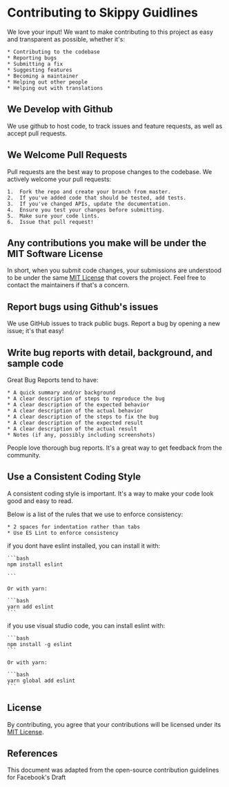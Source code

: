 # Contributing to Skippy Guidlines

We love your input! We want to make contributing to this project as easy and transparent as possible, whether it's:

    * Contributing to the codebase
    * Reporting bugs
    * Submitting a fix
    * Suggesting features
    * Becoming a maintainer
    * Helping out other people
    * Helping out with translations

## We Develop with Github

We use github to host code, to track issues and feature requests, as well as accept pull requests.

## We Welcome Pull Requests

Pull requests are the best way to propose changes to the codebase. We actively welcome your pull requests:

    1.  Fork the repo and create your branch from master.
    2.  If you've added code that should be tested, add tests.
    3.  If you've changed APIs, update the documentation.
    4.  Ensure you test your changes before submitting.
    5.  Make sure your code lints.
    6.  Issue that pull request!

## Any contributions you make will be under the MIT Software License

In short, when you submit code changes, your submissions are understood to be under the same [MIT License](https://choosealicense.com/licenses/mit/) that covers the project. Feel free to contact the maintainers if that's a concern.

## Report bugs using Github's issues

We use GitHub issues to track public bugs. Report a bug by opening a new issue; it's that easy!

## Write bug reports with detail, background, and sample code

Great Bug Reports tend to have:

    * A quick summary and/or background
    * A clear description of steps to reproduce the bug
    * A clear description of the expected behavior
    * A clear description of the actual behavior
    * A clear description of the steps to fix the bug
    * A clear description of the expected result
    * A clear description of the actual result
    * Notes (if any, possibly including screenshots)

People love thorough bug reports. It's a great way to get feedback from the community.

## Use a Consistent Coding Style

A consistent coding style is important. It's a way to make your code look good and easy to read.

Below is a list of the rules that we use to enforce consistency:

    * 2 spaces for indentation rather than tabs
    * Use ES Lint to enforce consistency

if you dont have eslint installed, you can install it with:

    ```bash
    npm install eslint

    ```

    Or with yarn:

    ```bash
    yarn add eslint
    ```

if you use visual studio code, you can install eslint with:

    ```bash
    npm install -g eslint
    ```

    Or with yarn:

    ```bash
    yarn global add eslint
    ```

## License

By contributing, you agree that your contributions will be licensed under its [MIT License](https://choosealicense.com/licenses/mit/).

## References

This document was adapted from the open-source contribution guidelines for Facebook's Draft
